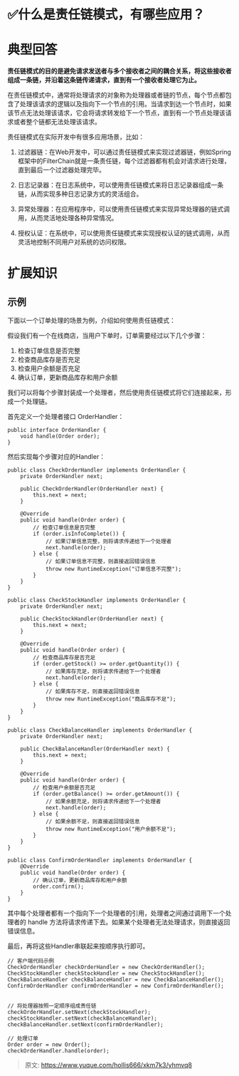# ✅什么是责任链模式，有哪些应用？

# 典型回答


**责任链模式的目的是避免请求发送者与多个接收者之间的耦合关系，将这些接收者组成一条链，并沿着这条链传递请求，直到有一个接收者处理它为止。**



在责任链模式中，通常将处理请求的对象称为处理器或者链的节点，每个节点都包含了处理该请求的逻辑以及指向下一个节点的引用。当请求到达一个节点时，如果该节点无法处理该请求，它会将请求转发给下一个节点，直到有一个节点处理该请求或者整个链都无法处理该请求。



责任链模式在实际开发中有很多应用场景，比如：

1. 过滤器链：在Web开发中，可以通过责任链模式来实现过滤器链，例如Spring框架中的FilterChain就是一条责任链，每个过滤器都有机会对请求进行处理，直到最后一个过滤器处理完毕。



2. 日志记录器：在日志系统中，可以使用责任链模式来将日志记录器组成一条链，从而实现多种日志记录方式的灵活组合。



3. 异常处理器：在应用程序中，可以使用责任链模式来实现异常处理器的链式调用，从而灵活地处理各种异常情况。



4. 授权认证：在系统中，可以使用责任链模式来实现授权认证的链式调用，从而灵活地控制不同用户对系统的访问权限。



# 扩展知识


## 示例


下面以一个订单处理的场景为例，介绍如何使用责任链模式：

假设我们有一个在线商店，当用户下单时，订单需要经过以下几个步骤：

1. 检查订单信息是否完整
2. 检查商品库存是否充足
3. 检查用户余额是否充足
4. 确认订单，更新商品库存和用户余额

我们可以将每个步骤封装成一个处理者，然后使用责任链模式将它们连接起来，形成一个处理链。

首先定义一个处理者接口 OrderHandler：



```plain
public interface OrderHandler {
    void handle(Order order);
}

```



然后实现每个步骤对应的Handler：



```plain
public class CheckOrderHandler implements OrderHandler {
    private OrderHandler next;

    public CheckOrderHandler(OrderHandler next) {
        this.next = next;
    }

    @Override
    public void handle(Order order) {
        // 检查订单信息是否完整
        if (order.isInfoComplete()) {
            // 如果订单信息完整，则将请求传递给下一个处理者
            next.handle(order);
        } else {
            // 如果订单信息不完整，则直接返回错误信息
            throw new RuntimeException("订单信息不完整");
        }
    }
}

public class CheckStockHandler implements OrderHandler {
    private OrderHandler next;

    public CheckStockHandler(OrderHandler next) {
        this.next = next;
    }

    @Override
    public void handle(Order order) {
        // 检查商品库存是否充足
        if (order.getStock() >= order.getQuantity()) {
            // 如果库存充足，则将请求传递给下一个处理者
            next.handle(order);
        } else {
            // 如果库存不足，则直接返回错误信息
            throw new RuntimeException("商品库存不足");
        }
    }
}

public class CheckBalanceHandler implements OrderHandler {
    private OrderHandler next;

    public CheckBalanceHandler(OrderHandler next) {
        this.next = next;
    }

    @Override
    public void handle(Order order) {
        // 检查用户余额是否充足
        if (order.getBalance() >= order.getAmount()) {
            // 如果余额充足，则将请求传递给下一个处理者
            next.handle(order);
        } else {
            // 如果余额不足，则直接返回错误信息
            throw new RuntimeException("用户余额不足");
        }
    }
}

public class ConfirmOrderHandler implements OrderHandler {
    @Override
    public void handle(Order order) {
        // 确认订单，更新商品库存和用户余额
        order.confirm();
    }
}

```



其中每个处理者都有一个指向下一个处理者的引用，处理者之间通过调用下一个处理者的 handle 方法将请求传递下去。如果某个处理者无法处理请求，则直接返回错误信息。



最后，再将这些Handler串联起来按顺序执行即可。



```plain
// 客户端代码示例
CheckOrderHandler checkOrderHandler = new CheckOrderHandler();
CheckStockHandler checkStockHandler = new CheckStockHandler();
CheckBalanceHandler checkBalanceHandler = new CheckBalanceHandler();
ConfirmOrderHandler confirmOrderHandler = new ConfirmOrderHandler();


// 将处理器按照一定顺序组成责任链
checkOrderHandler.setNext(checkStockHandler);
checkStockHandler.setNext(checkBalanceHandler);
checkBalanceHandler.setNext(confirmOrderHandler);

// 处理订单
Order order = new Order();
checkOrderHandler.handle(order);
```



> 原文: <https://www.yuque.com/hollis666/xkm7k3/yhmvq8>